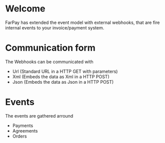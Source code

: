 # Welcome
FarPay has extended the event model with external webhooks, that are fire internal events to your invoice/payment system.

# Communication form
The Webhooks can be communicated with
* Url (Standard URL in a HTTP GET with parameters)
* Xml (Embeds the data as Xml in a HTTP POST)
* Json (Embeds the data as Json in a HTTP POST)

# Events
The events are gathered arround 
* Payments 
* Agreements
* Orders
